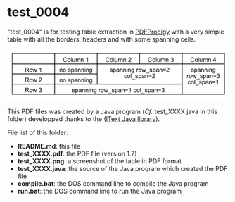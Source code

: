 test_0004
=========

"test_0004" is for testing table extraction in [PDFProdigy](http://www.pdfprodigy.com) with a very simple table with all the borders, headers and with some spanning cells.

![test_0004 screenshot](test_0004.png)

This PDF files was created by a Java program (_Cf._ test_XXXX.java in this folder) developped thanks to the ([IText Java library](http://itextpdf.com/)).

File list of this folder:

   - **README.md**: this file
   - **test_XXXX.pdf**: the PDF file (version 1.7)
   - **test_XXXX.png**: a screenshot of the table in PDF format
   - **test_XXXX.java**: the source of the Java program which created the PDF file
   - **compile.bat**: the DOS command line to compile the Java program
   - **run.bat**: the DOS command line to run the Java program
